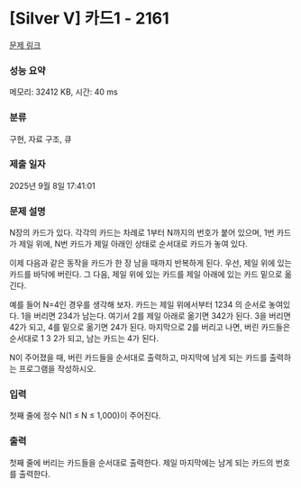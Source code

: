 # [Silver V] 카드1 - 2161 

[문제 링크](https://www.acmicpc.net/problem/2161) 

### 성능 요약

메모리: 32412 KB, 시간: 40 ms

### 분류

구현, 자료 구조, 큐

### 제출 일자

2025년 9월 8일 17:41:01

### 문제 설명

<p>N장의 카드가 있다. 각각의 카드는 차례로 1부터 N까지의 번호가 붙어 있으며, 1번 카드가 제일 위에, N번 카드가 제일 아래인 상태로 순서대로 카드가 놓여 있다.</p>

<p>이제 다음과 같은 동작을 카드가 한 장 남을 때까지 반복하게 된다. 우선, 제일 위에 있는 카드를 바닥에 버린다. 그 다음, 제일 위에 있는 카드를 제일 아래에 있는 카드 밑으로 옮긴다.</p>

<p>예를 들어 N=4인 경우를 생각해 보자. 카드는 제일 위에서부터 1234 의 순서로 놓여있다. 1을 버리면 234가 남는다. 여기서 2를 제일 아래로 옮기면 342가 된다. 3을 버리면 42가 되고, 4를 밑으로 옮기면 24가 된다. 마지막으로 2를 버리고 나면, 버린 카드들은 순서대로 1 3 2가 되고, 남는 카드는 4가 된다.</p>

<p>N이 주어졌을 때, 버린 카드들을 순서대로 출력하고, 마지막에 남게 되는 카드를 출력하는 프로그램을 작성하시오.</p>

### 입력 

 <p>첫째 줄에 정수 N(1 ≤ N ≤ 1,000)이 주어진다.</p>

### 출력 

 <p>첫째 줄에 버리는 카드들을 순서대로 출력한다. 제일 마지막에는 남게 되는 카드의 번호를 출력한다.</p>


